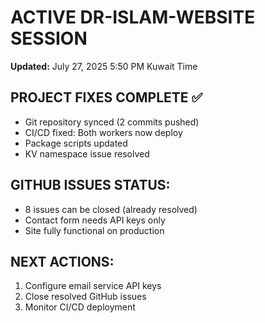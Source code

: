# ACTIVE DR-ISLAM-WEBSITE SESSION
**Updated:** July 27, 2025 5:50 PM Kuwait Time

## PROJECT FIXES COMPLETE ✅
- Git repository synced (2 commits pushed)
- CI/CD fixed: Both workers now deploy
- Package scripts updated
- KV namespace issue resolved

## GITHUB ISSUES STATUS:
- 8 issues can be closed (already resolved)
- Contact form needs API keys only
- Site fully functional on production

## NEXT ACTIONS:
1. Configure email service API keys
2. Close resolved GitHub issues
3. Monitor CI/CD deployment